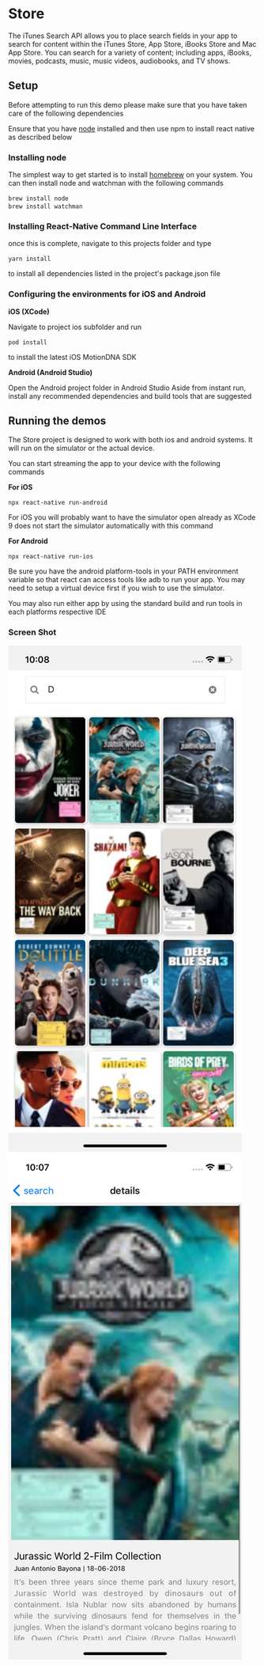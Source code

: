 # Store
The iTunes Search API allows you to place search fields in your app to search
for content within the iTunes Store, App Store, iBooks Store and Mac App
Store. You can search for a variety of content; including apps, iBooks, movies,
podcasts, music, music videos, audiobooks, and TV shows.
## Setup
Before attempting to run this demo please make sure that you have taken care of the following dependencies

Ensure that you have [node](https://nodejs.org/en/download/) installed and then use npm to install react native as described below

### Installing node
The simplest way to get started is to install [homebrew](https://brew.sh) on your system.
You can then install node and watchman with the following commands
```
brew install node
brew install watchman
```

### Installing React-Native Command Line Interface
once this is complete, navigate to this projects folder and type 
```
yarn install
``` 
to install all dependencies listed in the project's package.json file

### Configuring the environments for iOS and Android

__iOS (XCode)__

Navigate to project ios subfolder and run
```
pod install
```
to install the latest iOS MotionDNA SDK

__Android (Android Studio)__

Open the Android project folder in Android Studio
Aside from instant run, install any recommended dependencies and build tools that are suggested


## Running the demos
The Store project is designed to work with both ios and android systems. It will run on the simulator or the actual device.

You can start streaming the app to your device with the following commands

__For iOS__

```
npx react-native run-android

```
For iOS you will probably want to have the simulator open already as XCode 9 does not start the simulator automatically with this command

__For Android__

```
npx react-native run-ios
```
Be sure you have the android platform-tools in your PATH environment variable so that react can access tools like adb to run your app. You may need to setup a virtual device first if you wish to use the simulator.

You may also run either app by using the standard build and run tools in each platforms respective IDE

### Screen Shot

![Alt text](/list.png?raw=true "Optional Title")
![Alt text](/details.png?raw=true "Optional Title")
